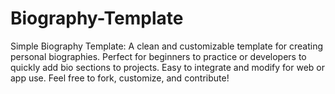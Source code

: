 # Biography-Template
Simple Biography Template: A clean and customizable template for creating personal biographies. Perfect for beginners to practice or developers to quickly add bio sections to projects. Easy to integrate and modify for web or app use. Feel free to fork, customize, and contribute!
